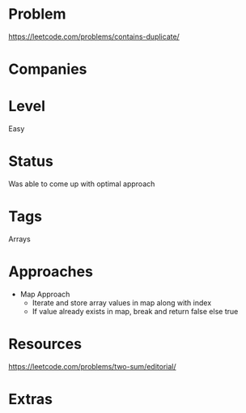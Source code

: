 # Problem

https://leetcode.com/problems/contains-duplicate/

# Companies

# Level

Easy

# Status

Was able to come up with optimal approach

# Tags

Arrays

# Approaches

- Map Approach
  - Iterate and store array values in map along with index
  - If value already exists in map, break and return false else true

# Resources

https://leetcode.com/problems/two-sum/editorial/

# Extras
